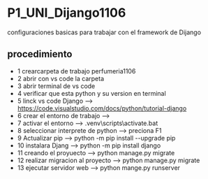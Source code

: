 # P1_UNI_Dijango1106
configuraciones basicas para trabajar con el framework de Dijango

## procedimiento

- 1 crearcarpeta de trabajo perfumeria1106
- 2 abrir con vs code la carpeta
- 3 abrir terminal de vs code
- 4 verificar que esta python y su version en terminal
- 5 linck vs code Django --> https://code.visualstudio.com/docs/python/tutorial-django
- 6 crear el entorno de trabajo -->
- 7 activar el entorno --> .venv\scripts\activate.bat
- 8 seleccionar interprete de python --> preciona F1
- 9 Actualizar pip --> python -m pip install --upgrade pip
- 10 instalara Djang --> python -m pip install django
- 11 creando el proyuecto --> python manage.py migrate
- 12 realizar migracion al proyecto --> python manage.py migrate
- 13 ejecutar servidor web --> python mange.py runserver
  
